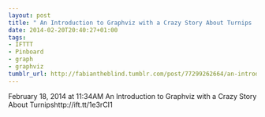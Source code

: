 ```yaml
---
layout: post
title: " An Introduction to Graphviz with a Crazy Story About Turnips | The Helpful"
date: 2014-02-20T20:40:27+01:00
tags:
- IFTTT
- Pinboard
- graph
- graphviz
tumblr_url: http://fabiantheblind.tumblr.com/post/77299262664/an-introduction-to-graphviz-with-a-crazy-story-about
---
```

February 18, 2014 at 11:34AM
An Introduction to Graphviz with a Crazy Story About Turnipshttp://ift.tt/1e3rCI1
